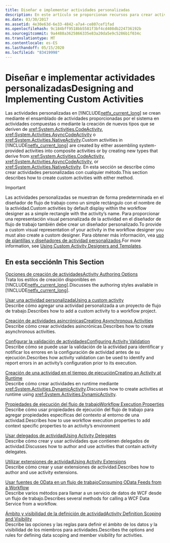 ```yaml
---
title: Diseñar e implementar actividades personalizadas
description: En este artículo se proporcionan recursos para crear actividades personalizadas en Workflow Foundation mediante la creación de actividades compuestas o la creación de nuevos tipos de actividad.
ms.date: 03/30/2017
ms.assetid: 4e30e63d-6e33-4842-a7a4-ce807cef1fad
ms.openlocfilehash: 9c184bff9518bb5581f3bf4cd408db224736192b
ms.sourcegitcommit: 9a4488a3625866335e83a20da5e9c5286b1f034c
ms.translationtype: MT
ms.contentlocale: es-ES
ms.lasthandoff: 05/15/2020
ms.locfileid: "83419998"
---
```

# <a name="designing-and-implementing-custom-activities"></a><span data-ttu-id="a0f3c-103">Diseñar e implementar actividades personalizadas</span><span class="sxs-lookup"><span data-stu-id="a0f3c-103">Designing and Implementing Custom Activities</span></span>
<span data-ttu-id="a0f3c-104">Las actividades personalizadas en [!INCLUDE[netfx_current_long](../../../includes/netfx-current-long-md.md)] se crean mediante el ensamblado de actividades proporcionadas por el sistema en actividades compuestas o mediante la creación de nuevos tipos que se deriven de <xref:System.Activities.CodeActivity>, <xref:System.Activities.AsyncCodeActivity> o <xref:System.Activities.NativeActivity>.</span><span class="sxs-lookup"><span data-stu-id="a0f3c-104">Custom activities in [!INCLUDE[netfx_current_long](../../../includes/netfx-current-long-md.md)] are created by either assembling system-provided activities into composite activities or by creating new types that derive from <xref:System.Activities.CodeActivity>, <xref:System.Activities.AsyncCodeActivity>, or <xref:System.Activities.NativeActivity>.</span></span> <span data-ttu-id="a0f3c-105">En esta sección se describe cómo crear actividades personalizadas con cualquier método.</span><span class="sxs-lookup"><span data-stu-id="a0f3c-105">This section describes how to create custom activities with either method.</span></span>  
  
> [!IMPORTANT]
> <span data-ttu-id="a0f3c-106">Las actividades personalizadas se muestran de forma predeterminada en el diseñador de flujo de trabajo como un simple rectángulo con el nombre de la actividad.</span><span class="sxs-lookup"><span data-stu-id="a0f3c-106">Custom activities by default display within the workflow designer as a simple rectangle with the activity’s name.</span></span> <span data-ttu-id="a0f3c-107">Para proporcionar una representación visual personalizada de la actividad en el diseñador de flujo de trabajo también debe crear un diseñador personalizado.</span><span class="sxs-lookup"><span data-stu-id="a0f3c-107">To provide a custom visual representation of your activity in the workflow designer you must also create a custom designer.</span></span> <span data-ttu-id="a0f3c-108">Para obtener más información, vea [uso de plantillas y diseñadores de actividad personalizados](using-custom-activity-designers-and-templates.md).</span><span class="sxs-lookup"><span data-stu-id="a0f3c-108">For more information, see [Using Custom Activity Designers and Templates](using-custom-activity-designers-and-templates.md).</span></span>  
  
## <a name="in-this-section"></a><span data-ttu-id="a0f3c-109">En esta sección</span><span class="sxs-lookup"><span data-stu-id="a0f3c-109">In This Section</span></span>  
 [<span data-ttu-id="a0f3c-110">Opciones de creación de actividades</span><span class="sxs-lookup"><span data-stu-id="a0f3c-110">Activity Authoring Options</span></span>](activity-authoring-options-in-wf.md)  
 <span data-ttu-id="a0f3c-111">Trata los estilos de creación disponibles en [!INCLUDE[netfx_current_long](../../../includes/netfx-current-long-md.md)].</span><span class="sxs-lookup"><span data-stu-id="a0f3c-111">Discusses the authoring styles available in [!INCLUDE[netfx_current_long](../../../includes/netfx-current-long-md.md)].</span></span>  
  
 [<span data-ttu-id="a0f3c-112">Usar una actividad personalizada</span><span class="sxs-lookup"><span data-stu-id="a0f3c-112">Using a custom activity</span></span>](using-a-custom-activity.md)  
 <span data-ttu-id="a0f3c-113">Describe cómo agregar una actividad personalizada a un proyecto de flujo de trabajo.</span><span class="sxs-lookup"><span data-stu-id="a0f3c-113">Describes how to add a custom activity to a workflow project.</span></span>  
  
  [<span data-ttu-id="a0f3c-114">Creación de actividades asincrónicas</span><span class="sxs-lookup"><span data-stu-id="a0f3c-114">Creating Asynchronous Activities</span></span>](creating-asynchronous-activities-in-wf.md)  
 <span data-ttu-id="a0f3c-115">Describe cómo crear actividades asincrónicas.</span><span class="sxs-lookup"><span data-stu-id="a0f3c-115">Describes how to create asynchronous activities.</span></span>  
  
 [<span data-ttu-id="a0f3c-116">Configurar la validación de actividades</span><span class="sxs-lookup"><span data-stu-id="a0f3c-116">Configuring Activity Validation</span></span>](configuring-activity-validation.md)  
 <span data-ttu-id="a0f3c-117">Describe cómo se puede usar la validación de la actividad para identificar y notificar los errores en la configuración de actividad antes de su ejecución.</span><span class="sxs-lookup"><span data-stu-id="a0f3c-117">Describes how activity validation can be used to identify and report errors in an activity’s configuration prior to its execution.</span></span>  
  
 [<span data-ttu-id="a0f3c-118">Creación de una actividad en el tiempo de ejecución</span><span class="sxs-lookup"><span data-stu-id="a0f3c-118">Creating an Activity at Runtime</span></span>](creating-an-activity-at-runtime-with-dynamicactivity.md)  
 <span data-ttu-id="a0f3c-119">Describe cómo crear actividades en runtime mediante <xref:System.Activities.DynamicActivity>.</span><span class="sxs-lookup"><span data-stu-id="a0f3c-119">Discusses how to create activities at runtime using <xref:System.Activities.DynamicActivity>.</span></span>  
  
 [<span data-ttu-id="a0f3c-120">Propiedades de ejecución del flujo de trabajo</span><span class="sxs-lookup"><span data-stu-id="a0f3c-120">Workflow Execution Properties</span></span>](workflow-execution-properties.md)  
 <span data-ttu-id="a0f3c-121">Describe cómo usar propiedades de ejecución del flujo de trabajo para agregar propiedades específicas del contexto al entorno de una actividad.</span><span class="sxs-lookup"><span data-stu-id="a0f3c-121">Describes how to use workflow execution properties to add context specific properties to an activity’s environment</span></span>  
  
 [<span data-ttu-id="a0f3c-122">Usar delegados de actividad</span><span class="sxs-lookup"><span data-stu-id="a0f3c-122">Using Activity Delegates</span></span>](using-activity-delegates.md)  
 <span data-ttu-id="a0f3c-123">Describe cómo crear y usar actividades que contienen delegados de actividad.</span><span class="sxs-lookup"><span data-stu-id="a0f3c-123">Discusses how to author and use activities that contain activity delegates.</span></span>
  
 [<span data-ttu-id="a0f3c-124">Utilizar extensiones de actividad</span><span class="sxs-lookup"><span data-stu-id="a0f3c-124">Using Activity Extensions</span></span>](using-activity-extensions.md)  
 <span data-ttu-id="a0f3c-125">Describe cómo crear y usar extensiones de actividad.</span><span class="sxs-lookup"><span data-stu-id="a0f3c-125">Describes how to author and use activity extensions.</span></span>  
  
 [<span data-ttu-id="a0f3c-126">Usar fuentes de OData en un flujo de trabajo</span><span class="sxs-lookup"><span data-stu-id="a0f3c-126">Consuming OData Feeds from a Workflow</span></span>](consuming-odata-feeds-from-a-workflow.md)  
 <span data-ttu-id="a0f3c-127">Describe varios métodos para llamar a un servicio de datos de WCF desde un flujo de trabajo.</span><span class="sxs-lookup"><span data-stu-id="a0f3c-127">Describes several methods for calling a WCF Data Service from a workflow.</span></span>  
  
 [<span data-ttu-id="a0f3c-128">Ámbito y visibilidad de la definición de actividad</span><span class="sxs-lookup"><span data-stu-id="a0f3c-128">Activity Definition Scoping and Visibility</span></span>](activity-definition-scoping-and-visibility.md)  
 <span data-ttu-id="a0f3c-129">Describe las opciones y las reglas para definir el ámbito de los datos y la visibilidad de los miembros para actividades.</span><span class="sxs-lookup"><span data-stu-id="a0f3c-129">Describes the options and rules for defining data scoping and member visibility for activities.</span></span>
